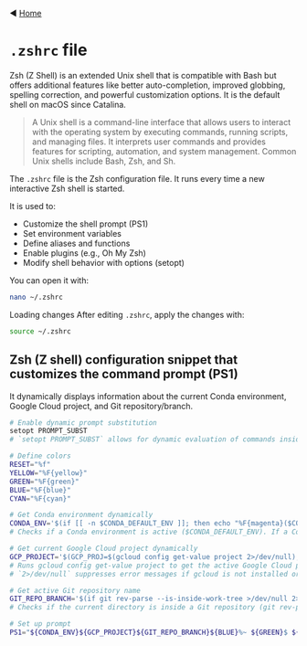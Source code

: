 ◀️ [Home](../README.md)

# `.zshrc` file

Zsh (Z Shell) is an extended Unix shell that is compatible with Bash but offers additional features like better auto-completion, improved globbing, spelling correction, and powerful customization options. It is the default shell on macOS since Catalina.

> A Unix shell is a command-line interface that allows users to interact with the operating system by executing commands, running scripts, and managing files. It interprets user commands and provides features for scripting, automation, and system management. Common Unix shells include Bash, Zsh, and Sh.

The `.zshrc` file is the Zsh configuration file. It runs every time a new interactive Zsh shell is started.

It is used to:
- Customize the shell prompt (PS1)
- Set environment variables
- Define aliases and functions
- Enable plugins (e.g., Oh My Zsh)
- Modify shell behavior with options (setopt)

You can open it with:
```bash
nano ~/.zshrc
```

Loading changes After editing `.zshrc`, apply the changes with:
```bash
source ~/.zshrc
```

## Zsh (Z shell) configuration snippet that customizes the command prompt (PS1) 

It dynamically displays information about the current Conda environment, Google Cloud project, and Git repository/branch.

```bash
# Enable dynamic prompt substitution
setopt PROMPT_SUBST
# `setopt PROMPT_SUBST` allows for dynamic evaluation of commands inside PS1. This means that each time the prompt is displayed, embedded commands ($(...)) are executed, updating the prompt dynamically.

# Define colors
RESET="%f"
YELLOW="%F{yellow}"
GREEN="%F{green}"
BLUE="%F{blue}"
CYAN="%F{cyan}"

# Get Conda environment dynamically
CONDA_ENV='$(if [[ -n $CONDA_DEFAULT_ENV ]]; then echo "%F{magenta}($CONDA_DEFAULT_ENV)%f "; fi)'
# Checks if a Conda environment is active ($CONDA_DEFAULT_ENV). If a Conda environment is active, it prints it in magenta. If no Conda environment is active, it shows nothing.

# Get current Google Cloud project dynamically
GCP_PROJECT='$(GCP_PROJ=$(gcloud config get-value project 2>/dev/null); if [[ -n $GCP_PROJ ]]; then echo "${CYAN}[GCP: $GCP_PROJ] "; fi)'
# Runs gcloud config get-value project to get the active Google Cloud project. If a project is set, it displays it in cyan
# `2>/dev/null` suppresses error messages if gcloud is not installed or configured.

# Get active Git repository name
GIT_REPO_BRANCH='$(if git rev-parse --is-inside-work-tree >/dev/null 2>&1; then echo "${YELLOW}$(basename $(git rev-parse --show-toplevel))[$(git rev-parse --abbrev-ref HEAD)]${RESET} "; fi)'
# Checks if the current directory is inside a Git repository (git rev-parse --is-inside-work-tree).

# Set up prompt
PS1="${CONDA_ENV}${GCP_PROJECT}${GIT_REPO_BRANCH}${BLUE}%~ ${GREEN}$ ${RESET}"
```



